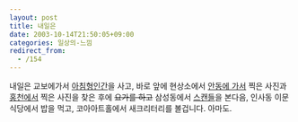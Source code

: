 ```yaml
---
layout: post
title: 내일은
date: 2003-10-14T21:50:05+09:00
categories: 일상의-느낌
redirect_from:
  - /154
---
```


내일은 교보에가서 <a href="http://www.redwolf.pe.kr/myweblog/archives/000208.html">아침형인간</a>을 사고, 바로 앞에 현상소에서 <a href="http://jinto.pe.kr/140">안동에 가서</a> 찍은 사진과 <a href="http://jinto.pe.kr/152">홍천에서</a> 찍은 사진을 찾은 후에 <s>요가를 하고</s> 삼성동에서 <a href="http://www.mithrandir.co.kr/mt/archives/2003/10/20031012_000189.html">스캔들</a>을 본다음, 인사동 이문식당에서 밥을 먹고, 코아아트홀에서 새크리터리를 볼겁니다. 아마도.
